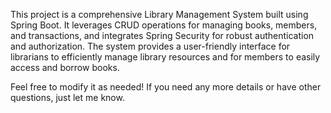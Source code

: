 This project is a comprehensive Library Management System built using Spring Boot. It leverages CRUD operations for managing books, members, and transactions, and integrates Spring Security for robust authentication and authorization. The system provides a user-friendly interface for librarians to efficiently manage library resources and for members to easily access and borrow books.

Feel free to modify it as needed! If you need any more details or have other questions, just let me know.
